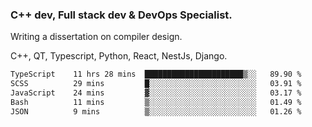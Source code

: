<h3>C++ dev, Full stack dev & DevOps Specialist.</h3>
<p>Writing a dissertation on compiler design. <p>
<p>C++, QT, Typescript, Python, React, NestJs, Django.</p>

<!--START_SECTION:waka-->

```txt
TypeScript    11 hrs 28 mins  ██████████████████████▒░░   89.90 %
SCSS          29 mins         █░░░░░░░░░░░░░░░░░░░░░░░░   03.91 %
JavaScript    24 mins         ▓░░░░░░░░░░░░░░░░░░░░░░░░   03.17 %
Bash          11 mins         ▒░░░░░░░░░░░░░░░░░░░░░░░░   01.49 %
JSON          9 mins          ▒░░░░░░░░░░░░░░░░░░░░░░░░   01.26 %
```

<!--END_SECTION:waka-->
